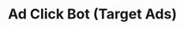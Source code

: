 ---
title: Ad Click Bot (Target Ads)
layout: kill-chain
phases: [Resource Development, Reconnaissance, Defence Bypass, Attack Execution]
tactics: [Infrastructure Acquisition, Specific Target, Mitigation Bypass, Human Emulation, Proxying, Smokescreening, Fake Interaction]
techniques: [Botnet, Proxies, Command & Control, Continual Content Scraping, CAPTCHA Farm, Automated CAPTCHA Bypass, Token Bypass, Fake Credibility Generation, Mouse Usage, User Agent Spoofing, IP Rotation, Domain Fronting, Volumetric Traffic Disguise, Click Interaction]
short-desc: Ad click bots are used to commit digital ad fraud by automatically clicking on digital advertisements to inflate the number of clicks the advertisement recieves. With non-adversary owned ads, the objective for the adversary is to extinguish the advertising budget of their target. 
---
